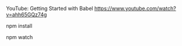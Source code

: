 YouTube: Getting Started with Babel
https://www.youtube.com/watch?v=ahh65GQz74g

npm install

npm watch